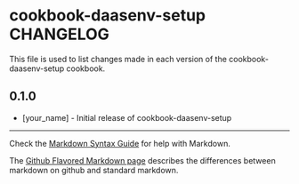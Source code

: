 cookbook-daasenv-setup CHANGELOG
================================

This file is used to list changes made in each version of the cookbook-daasenv-setup cookbook.

0.1.0
-----
- [your_name] - Initial release of cookbook-daasenv-setup

- - -
Check the [Markdown Syntax Guide](http://daringfireball.net/projects/markdown/syntax) for help with Markdown.

The [Github Flavored Markdown page](http://github.github.com/github-flavored-markdown/) describes the differences between markdown on github and standard markdown.
